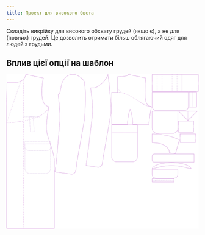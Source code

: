 ```yaml
---
title: Проект для високого бюста
---
```


Складіть викрійку для високого обхвату грудей (якщо є), а не для (повних) грудей. Це дозволить отримати більш облягаючий одяг для людей з грудьми.

## Вплив цієї опції на шаблон

![На цьому зображенні показано вплив цієї опції шляхом накладання декількох варіантів, які мають різне значення для цієї опції](carlton_draftforhighbust_sample.svg "Вплив цієї опції на шаблон")

